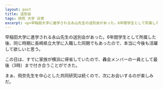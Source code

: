 ```yaml
---
layout: post
title: 送別会
tags: 研究 大学 日常
excerpt: <p>早稲田大学に進学される永山先生の送別会があった。6年間学生として所属した後、同じ時期に長崎県立大学に入職した同期でもあったので、本当に今後も活躍して欲しいと思う。</p>
---
```


早稲田大学に進学される永山先生の送別会があった。6年間学生として所属した後、同じ時期に長崎県立大学に入職した同期でもあったので、本当に今後も活躍して欲しいと思う。

この日は、すでに家族が横浜に帰省していたので、轟会メンバーの一員として最後（3時）まで付き合うことができた。

まぁ、飛奈先生を中心とした共同研究は続くので、次にお会いするのが楽しみだ。
